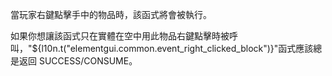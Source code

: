 當玩家右鍵點擊手中的物品時，該函式將會被執行。

如果你想讓該函式只在實體在空中用此物品右鍵點擊時被呼叫，"${l10n.t("elementgui.common.event_right_clicked_block")}"函式應該總是返回 SUCCESS/CONSUME。